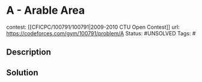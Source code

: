 # A - Arable Area

contest: [[CFICPC/100791/100791|2009-2010 CTU Open Contest]]
url: https://codeforces.com/gym/100791/problem/A
Status: #UNSOLVED
Tags: #

## Description

## Solution

